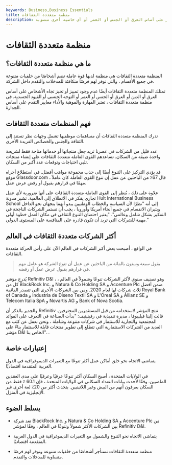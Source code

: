 ```yaml
---
keywords: Business,Business Essentials
title: منظمة متعددة الثقافات
description: تعمل المنظمة متعددة الثقافات على تعزيز التنوع والاندماج بين موظفيها ولا تميز على أساس العرق أو الجنس أو العمر أو أي خاصية أخرى منسوبة.
---
```


# منظمة متعددة الثقافات
## ما هي منظمة متعددة الثقافات؟

المنظمة متعددة الثقافات هي منظمة لديها قوة عاملة تضم أشخاصًا من خلفيات متنوعة في جميع الأقسام ، والتي توفر لهم فرصًا متكافئة للمدخلات والتقدم داخل الشركة.

تمتلك المنظمة متعددة الثقافات أيضًا عدم وجود تمييز أو تحيز تجاه الأشخاص على أساس العرق أو الدين أو العرق أو الجنس أو العمر أو التوجه الجنسي أو القيود الجسدية. في منظمة متعددة الثقافات ، تعتبر المهارة والموهبة والأداء معايير التقدم على أساس الجدارة.

## فهم المنظمات متعددة الثقافات

تدرك المنظمة متعددة الثقافات أن مساهمات موظفيها تشمل وجهات نظر تستند إلى الثقافة والجنس والخصائص الفريدة الأخرى.

عدد قليل من الشركات في عصرنا تريد جعل منتجاتها أو خدماتها متاحة فقط لشريحة واحدة ضيقة من السكان. تساعدهم القوى العاملة متعددة الثقافات على إنشاء منتجات تلبي احتياجات وتوقعات عدد أكبر من السكان.

قد يؤدي التركيز على التنوع أيضًا إلى جذب مجموعة مواهب أفضل. في استطلاع أجراه موقع Glassdoor.com ، قال 67٪ من الباحثين عن عمل إن تنوع القوى العاملة كان عاملاً مهمًا في قرارهم بقبول أو رفض عرض عمل.

علاوة على ذلك ، يُنظر إلى القوى العاملة متعددة الثقافات على أنها ضرورية لأي عمل تجاري يفكر في الانطلاق إلى العالمية. تشير مدونة Hult International Business School إلى أنه "نظرًا لأن السياسة والخطاب الوطنيين يبدو أنهما يتجهان نحو الداخل ويثيران الانقسام في جميع أنحاء أمريكا وأوروبا ، يجب أن تستمر الشركات الناجحة في التفكير بشكل شامل وعالمي". "يعتبر احتضان التنوع الثقافي في مكان العمل خطوة أولى مهمة للشركات التي تريد أن تكون قادرة على المنافسة على المستوى الدولي."

## أكثر الشركات متعددة الثقافات في العالم

في الواقع ، أصبحت بعض أكبر الشركات في العالم الآن على رأس الحركة متعددة الثقافات.

> يقول سبعة وستون بالمائة من الباحثين عن عمل أن تنوع الشركة هو عامل مهم في قرارهم بقبول عرض عمل أو رفضه.

>

يُدرج مؤشر Refinitiv D&I ، وهو تصنيف سنوي لأكثر الشركات تنوعًا وشمولاً في العالم ، كل من BlackRock Inc. و Natura & Co Holding SA و Accenture Plc ضمن أفضل ثلاث شركات لها لعام 2020. ومن بين الشركات الأخرى التي تتصدر القائمة Royal Bank of Canada و Industria de Diseno Textil SA و L'Oreal SA و Allianz SE و Telecom Italia SpA و Novartis AG و Bank of Nova Scotia.

والجدير بالذكر أن Refinitiv تنتج المؤشر لاستخدامه من قبل المستثمرين المحترفين. قالت إلينا فيليبوفا ، مديرة تنفيذية في رفينيتيف: "بدأت الصناعة في التعرف على الفوائد المجتمعية والتجارية للاستثمار في شركات متنوعة وشاملة ، ونحن نعمل عن كثب مع العديد من الشركات الاستثمارية التي تتطلع إلى تطوير منتجات قابلة للاستثمار بناءً على مؤشر D&I الخاص بنا". .

## إعتبارات خاصة

يتماشى الاتجاه نحو خلق أماكن عمل أكثر تنوعًا مع التغيرات الديموغرافية في الدول الغربية المتقدمة اقتصاديًا.

في الولايات المتحدة ، أصبح السكان أكثر تنوعًا عرقيًا وعرقيًا على مدى العقدين الماضيين. وفقًا لأحدث بيانات التعداد السكاني في الولايات المتحدة ، فإن 60.1 ٪ فقط من السكان يعرفون أنهم من البيض وغير اللاتينيين. يتحدث أكثر من 20٪ لغة أخرى غير الإنجليزية في المنزل.

## يسلط الضوء

- تعد شركة BlackRock Inc. و Natura & Co Holding SA و Accenture Plc من بين الشركات الأكثر شمولاً وتنوعًا في العالم ، وفقًا لمؤشر Refinitiv D&I.

- يتماشى الاتجاه نحو التنوع والشمول مع التغيرات الديموغرافية في الدول الغربية المتقدمة اقتصاديًا.

- منظمة متعددة الثقافات تستأجر أشخاصًا من خلفيات متنوعة وتوفر لهم فرصًا متساوية للمدخلات والتقدم.

